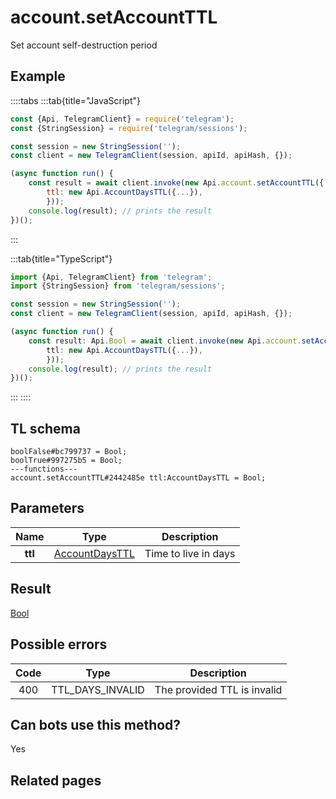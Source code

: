 # account.setAccountTTL

Set account self-destruction period

## Example

::::tabs
:::tab{title="JavaScript"}

```js
const {Api, TelegramClient} = require('telegram');
const {StringSession} = require('telegram/sessions');

const session = new StringSession('');
const client = new TelegramClient(session, apiId, apiHash, {});

(async function run() {
    const result = await client.invoke(new Api.account.setAccountTTL({
		ttl: new Api.AccountDaysTTL({...}),
		}));
    console.log(result); // prints the result
})();

```

:::

:::tab{title="TypeScript"}

```ts
import {Api, TelegramClient} from 'telegram';
import {StringSession} from 'telegram/sessions';

const session = new StringSession('');
const client = new TelegramClient(session, apiId, apiHash, {});

(async function run() {
    const result: Api.Bool = await client.invoke(new Api.account.setAccountTTL({
		ttl: new Api.AccountDaysTTL({...}),
		}));
    console.log(result); // prints the result
})();

```

:::
::::

## TL schema

```
boolFalse#bc799737 = Bool;
boolTrue#997275b5 = Bool;
---functions---
account.setAccountTTL#2442485e ttl:AccountDaysTTL = Bool;
```

## Parameters

|  Name   | Type                                                            | Description          |
| :-----: | --------------------------------------------------------------- | -------------------- |
| **ttl** | [AccountDaysTTL](https://core.telegram.org/type/AccountDaysTTL) | Time to live in days |

## Result

[Bool](https://core.telegram.org/type/Bool)

## Possible errors

| Code | Type             | Description                 |
| :--: | ---------------- | --------------------------- |
| 400  | TTL_DAYS_INVALID | The provided TTL is invalid |

## Can bots use this method?

Yes

## Related pages
